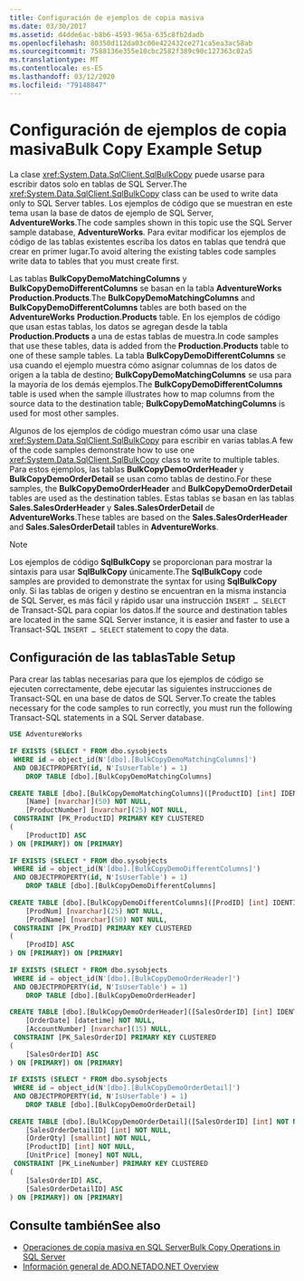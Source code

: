 ```yaml
---
title: Configuración de ejemplos de copia masiva
ms.date: 03/30/2017
ms.assetid: d4dde6ac-b8b6-4593-965a-635c8fb2dadb
ms.openlocfilehash: 80350d112da03c00e422432ce271ca5ea3ac58ab
ms.sourcegitcommit: 7588136e355e10cbc2582f389c90c127363c02a5
ms.translationtype: MT
ms.contentlocale: es-ES
ms.lasthandoff: 03/12/2020
ms.locfileid: "79148847"
---
```

# <a name="bulk-copy-example-setup"></a><span data-ttu-id="24117-102">Configuración de ejemplos de copia masiva</span><span class="sxs-lookup"><span data-stu-id="24117-102">Bulk Copy Example Setup</span></span>
<span data-ttu-id="24117-103">La clase <xref:System.Data.SqlClient.SqlBulkCopy> puede usarse para escribir datos solo en tablas de SQL Server.</span><span class="sxs-lookup"><span data-stu-id="24117-103">The <xref:System.Data.SqlClient.SqlBulkCopy> class can be used to write data only to SQL Server tables.</span></span> <span data-ttu-id="24117-104">Los ejemplos de código que se muestran en este tema usan la base de datos de ejemplo de SQL Server, **AdventureWorks**.</span><span class="sxs-lookup"><span data-stu-id="24117-104">The code samples shown in this topic use the SQL Server sample database, **AdventureWorks**.</span></span> <span data-ttu-id="24117-105">Para evitar modificar los ejemplos de código de las tablas existentes escriba los datos en tablas que tendrá que crear en primer lugar.</span><span class="sxs-lookup"><span data-stu-id="24117-105">To avoid altering the existing tables code samples write data to tables that you must create first.</span></span>  
  
 <span data-ttu-id="24117-106">Las tablas **BulkCopyDemoMatchingColumns** y **BulkCopyDemoDifferentColumns** se basan en la tabla **AdventureWorks** **Production.Products**.</span><span class="sxs-lookup"><span data-stu-id="24117-106">The **BulkCopyDemoMatchingColumns** and **BulkCopyDemoDifferentColumns** tables are both based on the **AdventureWorks** **Production.Products** table.</span></span> <span data-ttu-id="24117-107">En los ejemplos de código que usan estas tablas, los datos se agregan desde la tabla **Production.Products** a una de estas tablas de muestra.</span><span class="sxs-lookup"><span data-stu-id="24117-107">In code samples that use these tables, data is added from the **Production.Products** table to one of these sample tables.</span></span> <span data-ttu-id="24117-108">La tabla **BulkCopyDemoDifferentColumns** se usa cuando el ejemplo muestra cómo asignar columnas de los datos de origen a la tabla de destino; **BulkCopyDemoMatchingColumns** se usa para la mayoría de los demás ejemplos.</span><span class="sxs-lookup"><span data-stu-id="24117-108">The **BulkCopyDemoDifferentColumns** table is used when the sample illustrates how to map columns from the source data to the destination table; **BulkCopyDemoMatchingColumns** is used for most other samples.</span></span>  
  
 <span data-ttu-id="24117-109">Algunos de los ejemplos de código muestran cómo usar una clase <xref:System.Data.SqlClient.SqlBulkCopy> para escribir en varias tablas.</span><span class="sxs-lookup"><span data-stu-id="24117-109">A few of the code samples demonstrate how to use one <xref:System.Data.SqlClient.SqlBulkCopy> class to write to multiple tables.</span></span> <span data-ttu-id="24117-110">Para estos ejemplos, las tablas **BulkCopyDemoOrderHeader** y **BulkCopyDemoOrderDetail** se usan como tablas de destino.</span><span class="sxs-lookup"><span data-stu-id="24117-110">For these samples, the **BulkCopyDemoOrderHeader** and **BulkCopyDemoOrderDetail** tables are used as the destination tables.</span></span> <span data-ttu-id="24117-111">Estas tablas se basan en las tablas **Sales.SalesOrderHeader** y **Sales.SalesOrderDetail** de **AdventureWorks**.</span><span class="sxs-lookup"><span data-stu-id="24117-111">These tables are based on the **Sales.SalesOrderHeader** and **Sales.SalesOrderDetail** tables in **AdventureWorks**.</span></span>  
  
> [!NOTE]
> <span data-ttu-id="24117-112">Los ejemplos de código **SqlBulkCopy** se proporcionan para mostrar la sintaxis para usar **SqlBulkCopy** únicamente.</span><span class="sxs-lookup"><span data-stu-id="24117-112">The **SqlBulkCopy** code samples are provided to demonstrate the syntax for using **SqlBulkCopy** only.</span></span> <span data-ttu-id="24117-113">Si las tablas de origen y destino se encuentran en la misma instancia de SQL Server, es más fácil y rápido usar una instrucción `INSERT … SELECT` de Transact-SQL para copiar los datos.</span><span class="sxs-lookup"><span data-stu-id="24117-113">If the source and destination tables are located in the same SQL Server instance, it is easier and faster to use a Transact-SQL `INSERT … SELECT` statement to copy the data.</span></span>  
  
## <a name="table-setup"></a><span data-ttu-id="24117-114">Configuración de las tablas</span><span class="sxs-lookup"><span data-stu-id="24117-114">Table Setup</span></span>  
 <span data-ttu-id="24117-115">Para crear las tablas necesarias para que los ejemplos de código se ejecuten correctamente, debe ejecutar las siguientes instrucciones de Transact-SQL en una base de datos de SQL Server.</span><span class="sxs-lookup"><span data-stu-id="24117-115">To create the tables necessary for the code samples to run correctly, you must run the following Transact-SQL statements in a SQL Server database.</span></span>  
  
```sql
USE AdventureWorks  
  
IF EXISTS (SELECT * FROM dbo.sysobjects
 WHERE id = object_id(N'[dbo].[BulkCopyDemoMatchingColumns]')  
 AND OBJECTPROPERTY(id, N'IsUserTable') = 1)  
    DROP TABLE [dbo].[BulkCopyDemoMatchingColumns]  
  
CREATE TABLE [dbo].[BulkCopyDemoMatchingColumns]([ProductID] [int] IDENTITY(1,1) NOT NULL,  
    [Name] [nvarchar](50) NOT NULL,  
    [ProductNumber] [nvarchar](25) NOT NULL,  
 CONSTRAINT [PK_ProductID] PRIMARY KEY CLUSTERED  
(  
    [ProductID] ASC  
) ON [PRIMARY]) ON [PRIMARY]  
  
IF EXISTS (SELECT * FROM dbo.sysobjects
 WHERE id = object_id(N'[dbo].[BulkCopyDemoDifferentColumns]')  
 AND OBJECTPROPERTY(id, N'IsUserTable') = 1)  
    DROP TABLE [dbo].[BulkCopyDemoDifferentColumns]  
  
CREATE TABLE [dbo].[BulkCopyDemoDifferentColumns]([ProdID] [int] IDENTITY(1,1) NOT NULL,  
    [ProdNum] [nvarchar](25) NOT NULL,  
    [ProdName] [nvarchar](50) NOT NULL,  
 CONSTRAINT [PK_ProdID] PRIMARY KEY CLUSTERED  
(  
    [ProdID] ASC  
) ON [PRIMARY]) ON [PRIMARY]  
  
IF EXISTS (SELECT * FROM dbo.sysobjects
 WHERE id = object_id(N'[dbo].[BulkCopyDemoOrderHeader]')  
 AND OBJECTPROPERTY(id, N'IsUserTable') = 1)  
    DROP TABLE [dbo].[BulkCopyDemoOrderHeader]  
  
CREATE TABLE [dbo].[BulkCopyDemoOrderHeader]([SalesOrderID] [int] IDENTITY(1,1) NOT NULL,  
    [OrderDate] [datetime] NOT NULL,  
    [AccountNumber] [nvarchar](15) NULL,  
 CONSTRAINT [PK_SalesOrderID] PRIMARY KEY CLUSTERED  
(  
    [SalesOrderID] ASC  
) ON [PRIMARY]) ON [PRIMARY]  
  
IF EXISTS (SELECT * FROM dbo.sysobjects
 WHERE id = object_id(N'[dbo].[BulkCopyDemoOrderDetail]')  
 AND OBJECTPROPERTY(id, N'IsUserTable') = 1)  
    DROP TABLE [dbo].[BulkCopyDemoOrderDetail]  
  
CREATE TABLE [dbo].[BulkCopyDemoOrderDetail]([SalesOrderID] [int] NOT NULL,  
    [SalesOrderDetailID] [int] NOT NULL,  
    [OrderQty] [smallint] NOT NULL,  
    [ProductID] [int] NOT NULL,  
    [UnitPrice] [money] NOT NULL,  
 CONSTRAINT [PK_LineNumber] PRIMARY KEY CLUSTERED  
(  
    [SalesOrderID] ASC,  
    [SalesOrderDetailID] ASC  
) ON [PRIMARY]) ON [PRIMARY]  
```  
  
## <a name="see-also"></a><span data-ttu-id="24117-116">Consulte también</span><span class="sxs-lookup"><span data-stu-id="24117-116">See also</span></span>

- [<span data-ttu-id="24117-117">Operaciones de copia masiva en SQL Server</span><span class="sxs-lookup"><span data-stu-id="24117-117">Bulk Copy Operations in SQL Server</span></span>](bulk-copy-operations-in-sql-server.md)
- [<span data-ttu-id="24117-118">Información general de ADO.NET</span><span class="sxs-lookup"><span data-stu-id="24117-118">ADO.NET Overview</span></span>](../ado-net-overview.md)
